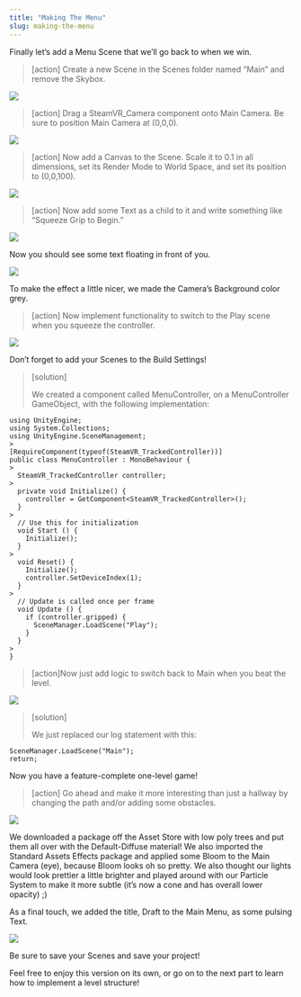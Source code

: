 ```yaml
---
title: "Making The Menu"
slug: making-the-menu
---
```


Finally let’s add a Menu Scene that we’ll go back to when we win.

>[action]
>Create a new Scene in the Scenes folder named “Main” and remove the Skybox.

![](../media/image105.png)

>[action]
>Drag a SteamVR\_Camera component onto Main Camera. Be sure to position Main Camera at (0,0,0).

![](../media/image34.png)

>[action]
>Now add a Canvas to the Scene. Scale it to 0.1 in all dimensions, set its Render Mode to World Space, and set its position to (0,0,100).

![](../media/image99.png)

>[action]
>Now add some Text as a child to it and write something like “Squeeze Grip to Begin.”

![](../media/image120.png)

Now you should see some text floating in front of you.

![](../media/image28.png)

To make the effect a little nicer, we made the Camera’s Background color grey.

>[action]
>Now implement functionality to switch to the Play scene when you squeeze the controller.

![](../media/image72.gif)

Don’t forget to add your Scenes to the Build Settings!

>[solution]
>
>We created a component called MenuController, on a MenuController GameObject, with the following implementation:
>
```
using UnityEngine;
using System.Collections;
using UnityEngine.SceneManagement;
>
[RequireComponent(typeof(SteamVR_TrackedController))]
public class MenuController : MonoBehaviour {
>
  SteamVR_TrackedController controller;
>
  private void Initialize() {
    controller = GetComponent<SteamVR_TrackedController>();
  }
>
  // Use this for initialization
  void Start () {
    Initialize();
  }
>
  void Reset() {
    Initialize();
    controller.SetDeviceIndex(1);
  }
>
  // Update is called once per frame
  void Update () {
    if (controller.gripped) {
      SceneManager.LoadScene("Play");
    }
  }
>
}
```

<!-- -->

>[action]Now just add logic to switch back to Main when you beat the level.

![](../media/image132.gif)

>[solution]
>
>We just replaced our log statement with this:
>
```
SceneManager.LoadScene("Main");
return;
```

Now you have a feature-complete one-level game!

>[action]
>Go ahead and make it more interesting than just a hallway by changing the path and/or adding some obstacles.

![](../media/image79.gif)

We downloaded a package off the Asset Store with low poly trees and put
them all over with the Default-Diffuse material! We also imported the
Standard Assets Effects package and applied some Bloom to the Main
Camera (eye), because Bloom looks oh so pretty. We also thought our
lights would look prettier a little brighter and played around with our
Particle System to make it more subtle (it’s now a cone and has overall
lower opacity) ;)

As a final touch, we added the title, Draft to the Main Menu, as some
pulsing Text.

![](../media/image97.gif)

Be sure to save your Scenes and save your project!

Feel free to enjoy this version on its own, or go on to the next part to learn how to implement a level structure!
